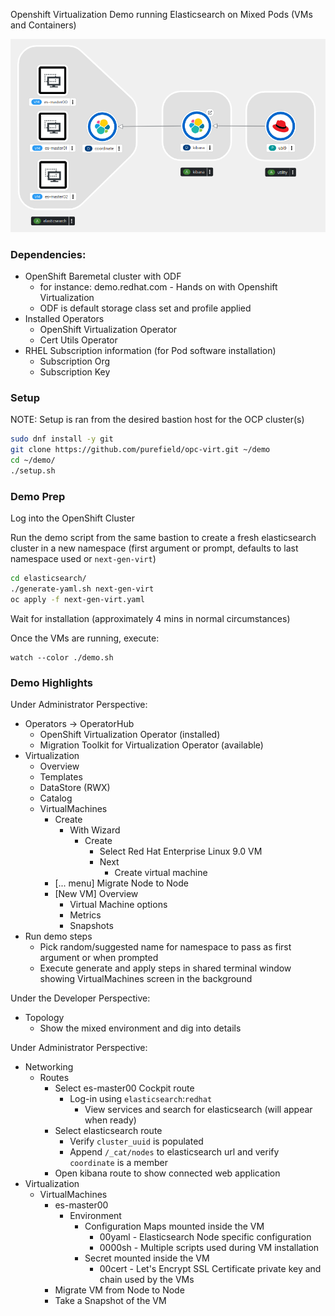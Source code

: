 Openshift Virtualization Demo running Elasticsearch on Mixed Pods (VMs and Containers)

![Elasticsearch Cluster Overview](hybrid-virt-elasticsearch.png)

### Dependencies:
* OpenShift Baremetal cluster with ODF
  * for instance: demo.redhat.com - Hands on with Openshift Virtualization
  * ODF is default storage class set and profile applied
* Installed Operators
  * OpenShift Virtualization Operator
  * Cert Utils Operator
* RHEL Subscription information (for Pod software installation) 
  * Subscription Org
  * Subscription Key

### Setup
NOTE: Setup is ran from the desired bastion host for the OCP cluster(s)
```sh
sudo dnf install -y git
git clone https://github.com/purefield/opc-virt.git ~/demo
cd ~/demo/
./setup.sh
```

### Demo Prep
Log into the OpenShift Cluster

Run the demo script from the same bastion to create a fresh elasticsearch cluster in a new namespace (first argument or prompt, defaults to last namespace used or ```next-gen-virt```)
```sh
cd elasticsearch/
./generate-yaml.sh next-gen-virt
oc apply -f next-gen-virt.yaml
```
Wait for installation (approximately 4 mins in normal circumstances)

Once the VMs are running, execute:
```
watch --color ./demo.sh
```

### Demo Highlights
Under Administrator Perspective:
* Operators -> OperatorHub
  * OpenShift Virtualization Operator (installed)
  * Migration Toolkit for Virtualization Operator (available)
* Virtualization
  * Overview
  * Templates
  * DataStore (RWX)
  * Catalog
  * VirtualMachines
    * Create
      * With Wizard
        * Create
          * Select Red Hat Enterprise Linux 9.0 VM
          * Next
            * Create virtual machine
    * [... menu] Migrate Node to Node
    * [New VM] Overview
      * Virtual Machine options
      * Metrics
      * Snapshots
* Run demo steps 
  * Pick random/suggested name for namespace to pass as first argument or when prompted
  * Execute generate and apply steps in shared terminal window showing VirtualMachines screen in the background 

Under the Developer Perspective:
* Topology
  * Show the mixed environment and dig into details

Under Administrator Perspective:
* Networking
   * Routes
     * Select es-master00 Cockpit route
       * Log-in using ```elasticsearch```:```redhat```
         * View services and search for elasticsearch (will appear when ready)
     * Select elasticsearch route
       * Verify ```cluster_uuid``` is populated
       * Append ```/_cat/nodes``` to elasticsearch url and verify ```coordinate``` is a member
     * Open kibana route to show connected web application
* Virtualization
  * VirtualMachines
    * es-master00
      * Environment
        * Configuration Maps mounted inside the VM
          * 00yaml - Elasticsearch Node specific configuration
          * 0000sh - Multiple scripts used during VM installation
        * Secret mounted inside the VM
          * 00cert - Let's Encrypt SSL Certificate private key and chain used by the VMs
    * Migrate VM from Node to Node
    * Take a Snapshot of the VM

